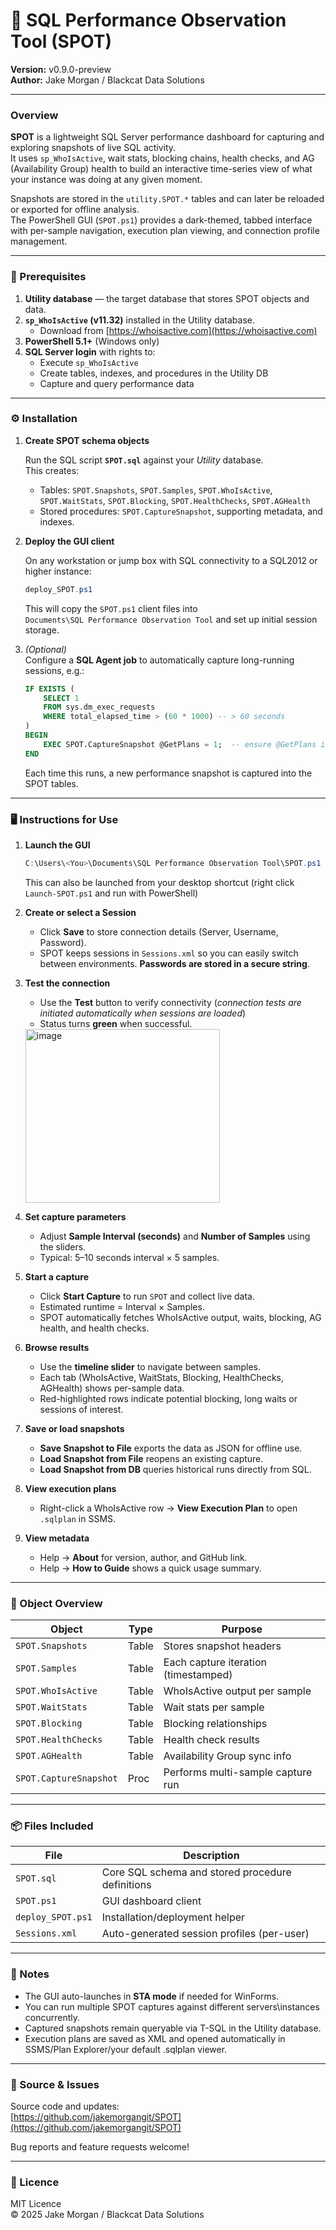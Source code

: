# 🐾 SQL Performance Observation Tool (SPOT)

**Version:** v0.9.0-preview  
**Author:** Jake Morgan / Blackcat Data Solutions

---

### Overview

**SPOT** is a lightweight SQL Server performance dashboard for capturing and exploring snapshots of live SQL activity.  
It uses `sp_WhoIsActive`, wait stats, blocking chains, health checks, and AG (Availability Group) health to build an interactive time-series view of what your instance was doing at any given moment.

Snapshots are stored in the `utility.SPOT.*` tables and can later be reloaded or exported for offline analysis.  
The PowerShell GUI (`SPOT.ps1`) provides a dark-themed, tabbed interface with per-sample navigation, execution plan viewing, and connection profile management.

---

### 🧱 Prerequisites

1. **Utility database** — the target database that stores SPOT objects and data.  
2. **`sp_WhoIsActive` (v11.32)** installed in the Utility database.  
   - Download from [https://whoisactive.com](https://whoisactive.com)
3. **PowerShell 5.1+** (Windows only)
4. **SQL Server login** with rights to:
   - Execute `sp_WhoIsActive`
   - Create tables, indexes, and procedures in the Utility DB
   - Capture and query performance data

---

### ⚙️ Installation

1. **Create SPOT schema objects**

   Run the SQL script **`SPOT.sql`** against your *Utility* database.  
   This creates:
   - Tables: `SPOT.Snapshots`, `SPOT.Samples`, `SPOT.WhoIsActive`, `SPOT.WaitStats`, `SPOT.Blocking`, `SPOT.HealthChecks`, `SPOT.AGHealth`
   - Stored procedures: `SPOT.CaptureSnapshot`, supporting metadata, and indexes.

2. **Deploy the GUI client**

   On any workstation or jump box with SQL connectivity to a SQL2012 or higher instance:
   ```powershell
   deploy_SPOT.ps1
   ```
   This will copy the `SPOT.ps1` client files into  
   `Documents\SQL Performance Observation Tool` and set up initial session storage.

3. *(Optional)*  
   Configure a **SQL Agent job** to automatically capture long-running sessions, e.g.:

   ```sql
   IF EXISTS (
       SELECT 1
       FROM sys.dm_exec_requests
       WHERE total_elapsed_time > (60 * 1000) -- > 60 seconds
   )
   BEGIN
       EXEC SPOT.CaptureSnapshot @GetPlans = 1;  -- ensure @GetPlans is always 1 or WIA will not be captured correctly (_slight bug, may be fixed in later releases!_)
   END
   ```
   Each time this runs, a new performance snapshot is captured into the SPOT tables.

---

### 🖥️ Instructions for Use

1. **Launch the GUI**
   ```powershell
   C:\Users\<You>\Documents\SQL Performance Observation Tool\SPOT.ps1
   ```
   This can also be launched from your desktop shortcut (right click `Launch-SPOT.ps1` and run with PowerShell)

2. **Create or select a Session**
   - Click **Save** to store connection details (Server, Username, Password).
   - SPOT keeps sessions in `Sessions.xml` so you can easily switch between environments.  **Passwords are stored in a secure string**.

3. **Test the connection**
   - Use the **Test** button to verify connectivity (_connection tests are initiated automatically when sessions are loaded_)
   - Status turns **green** when successful.

   <img width="311" height="278" alt="image" src="https://github.com/user-attachments/assets/6fa814eb-8c2b-46f8-a35a-25e509a170d0" />


4. **Set capture parameters**
   - Adjust **Sample Interval (seconds)** and **Number of Samples** using the sliders.
   - Typical: 5–10 seconds interval × 5 samples.

5. **Start a capture**
   - Click **Start Capture** to run `SPOT` and collect live data.
   - Estimated runtime = Interval × Samples.
   - SPOT automatically fetches WhoIsActive output, waits, blocking, AG health, and health checks.

6. **Browse results**
   - Use the **timeline slider** to navigate between samples.
   - Each tab (WhoIsActive, WaitStats, Blocking, HealthChecks, AGHealth) shows per-sample data.
   - Red-highlighted rows indicate potential blocking, long waits or sessions of interest.

7. **Save or load snapshots**
   - **Save Snapshot to File** exports the data as JSON for offline use.
   - **Load Snapshot from File** reopens an existing capture.
   - **Load Snapshot from DB** queries historical runs directly from SQL.

8. **View execution plans**
   - Right-click a WhoIsActive row → **View Execution Plan** to open `.sqlplan` in SSMS.

9. **View metadata**
   - Help → **About** for version, author, and GitHub link.
   - Help → **How to Guide** shows a quick usage summary.

---

### 🧩 Object Overview

| Object | Type | Purpose |
|--------|------|----------|
| `SPOT.Snapshots` | Table | Stores snapshot headers |
| `SPOT.Samples` | Table | Each capture iteration (timestamped) |
| `SPOT.WhoIsActive` | Table | WhoIsActive output per sample |
| `SPOT.WaitStats` | Table | Wait stats per sample |
| `SPOT.Blocking` | Table | Blocking relationships |
| `SPOT.HealthChecks` | Table | Health check results |
| `SPOT.AGHealth` | Table | Availability Group sync info |
| `SPOT.CaptureSnapshot` | Proc | Performs multi-sample capture run |

---

### 📦 Files Included

| File | Description |
|------|-------------|
| `SPOT.sql` | Core SQL schema and stored procedure definitions |
| `SPOT.ps1` | GUI dashboard client |
| `deploy_SPOT.ps1` | Installation/deployment helper |
| `Sessions.xml` | Auto-generated session profiles (per-user) |

---

### 🧠 Notes

- The GUI auto-launches in **STA mode** if needed for WinForms.
- You can run multiple SPOT captures against different servers\instances concurrently.
- Captured snapshots remain queryable via T-SQL in the Utility database.
- Execution plans are saved as XML and opened automatically in SSMS/Plan Explorer/your default .sqlplan viewer.

---

### 🐙 Source & Issues

Source code and updates:  
[https://github.com/jakemorgangit/SPOT](https://github.com/jakemorgangit/SPOT)

Bug reports and feature requests welcome!

---

### 📄 Licence

MIT Licence  
© 2025 Jake Morgan / Blackcat Data Solutions
